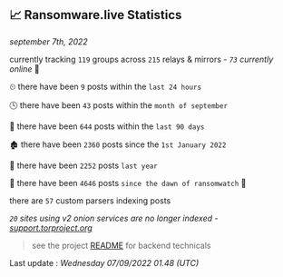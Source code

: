
## 📈 Ransomware.live Statistics
_september 7th, 2022_

currently tracking `119` groups across `215` relays & mirrors - _`73` currently online_ 📡

⏲ there have been `9` posts within the `last 24 hours`

🕓 there have been `43` posts within the `month of september`

📅 there have been `644` posts within the `last 90 days`

🏚 there have been `2360` posts since the `1st January 2022`

🚀 there have been `2252` posts `last year`

🦕 there have been `4646` posts `since the dawn of ransomwatch` 🐣

there are `57` custom parsers indexing posts

_`20` sites using v2 onion services are no longer indexed - [support.torproject.org](https://support.torproject.org/onionservices/v2-deprecation/)_

> see the project [README](https://github.com/jmousqueton/ransomwatch#readme) for backend technicals



Last update : _Wednesday 07/09/2022 01.48 (UTC)_

